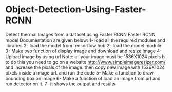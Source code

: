 # Object-Detection-Using-Faster-RCNN
Detect thermal Images from a dataset using Faster RCNN
Faster RCNN model Documentation are given below:
1- load all the required modules and libraries
2- load the model from tensorflow hub
2- load the model module
3- Make two function of  display image and download and resize image
4- Upload image by using url
Note:
a- your image must be 1536X1024 pixels
b- to do this you need to go on a website http://www.simpleimageresizer.com/
   and increase the pixals of the image. then copy new image with 1536X1024
   pixels inside a image url. and run the code
5- Make a function to draw bounding box on image
6- Make a function of load an image from url and run detector on it.
7- it shows the output and results
